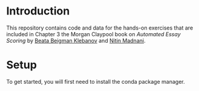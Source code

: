 # Introduction

This repository contains code and data for the hands-on exercises that are included in Chapter 3 the Morgan Claypool book on _Automated Essay Scoring_ by [Beata Beigman Klebanov]() and [Nitin Madnani]().

# Setup

To get started, you will first need to install the conda package manager.

